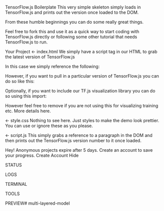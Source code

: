 TensorFlow.js Boilerplate
This very simple skeleton simply loads in TensorFlow.js and prints out the version once loaded to the DOM.

From these humble beginnings you can do some really great things.

Feel free to fork this and use it as a quick way to start coding with TensorFlow.js directly or following some other tutorial that needs TensorFlow.js to run.

Your Project
← index.html
We simply have a script tag in our HTML to grab the latest version of TensorFlow.js

In this case we simply reference the following:

<script src="https://cdn.jsdelivr.net/npm/@tensorflow/tfjs/dist/tf.min.js" type="text/javascript"></script>
However, if you want to pull in a particular version of TensorFlow.js you can do so like this:

<script src="https://cdn.jsdelivr.net/npm/@tensorflow/tfjs@1.4.0/dist/tf.min.js" type="text/javascript"></script>
Optionally, if you want to include our TF.js visualization library you can do so using this import:

<script src="https://cdn.jsdelivr.net/npm/@tensorflow/tfjs-vis/dist/tfjs-vis.umd.min.js" type="text/javascript"></script>
However feel free to remove if you are not using this for visualizing training etc. More details here.

← style.css
Nothing to see here. Just styles to make the demo look prettier. You can use or ignore these as you please.

← script.js
This simply grabs a reference to a paragraph in the DOM and then prints out the TensorFlow.js version number to it once loaded.

Hey! Anonymous projects expire after 5 days. Create an account to save your progress.
Create Account
Hide


STATUS

LOGS

TERMINAL

TOOLS

PREVIEW# multi-layered-model
